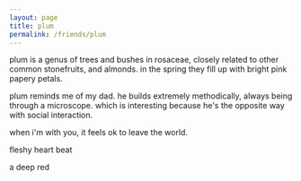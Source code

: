 ```yaml
---
layout: page
title: plum
permalink: /friends/plum
---
```


plum is a genus of trees and bushes in rosaceae, closely related to other common stonefruits, and almonds. in the spring they fill up with bright pink papery petals.

plum reminds me of my dad. he builds extremely methodically, always being through a microscope. which is interesting because he's the opposite way with social interaction. 

when i'm with you, it feels ok to leave the world.

fleshy heart beat

a deep red

